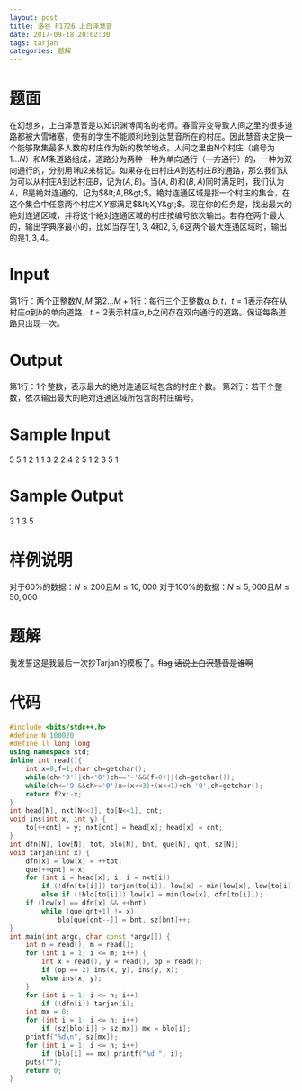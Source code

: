 ```yaml
---
layout: post
title: 洛谷 P1726 上白泽慧音
date: 2017-09-18 20:02:30
tags: tarjan
categories: 题解
---
```


# 题面

在幻想乡，上白泽慧音是以知识渊博闻名的老师。春雪异变导致人间之里的很多道路都被大雪堵塞，使有的学生不能顺利地到达慧音所在的村庄。因此慧音决定换一个能够聚集最多人数的村庄作为新的教学地点。人间之里由N个村庄（编号为$1...N$）和$M$条道路组成，道路分为两种一种为单向通行（~~一方通行~~）的，一种为双向通行的，分别用$1$和$2$来标记。如果存在由村庄$A$到达村庄$B$的通路，那么我们认为可以从村庄$A$到达村庄$B$，记为$(A,B)$。当$(A,B)$和$(B,A)$同时满足时，我们认为$A$，$B$是絶対连通的，记为$&lt;A,B&gt;$。絶対连通区域是指一个村庄的集合，在这个集合中任意两个村庄$X$,$Y$都满足$&lt;X,Y&gt;$。现在你的任务是，找出最大的絶対连通区域，并将这个絶対连通区域的村庄按编号依次输出。若存在两个最大的，输出字典序最小的，比如当存在$1,3,4$和$2,5,6$这两个最大连通区域时，输出的是$1,3,4$。

# Input

第$1$行：两个正整数$N,M$
第$2...M+1$行：每行三个正整数$a,b,t$，$t = 1$表示存在从村庄$a$到$b$的单向道路，$t = 2$表示村庄$a,b$之间存在双向通行的道路。保证每条道路只出现一次。


# Output

第$1$行：$1$个整数，表示最大的絶対连通区域包含的村庄个数。
第$2$行：若干个整数，依次输出最大的絶対连通区域所包含的村庄编号。

# Sample Input

5 5
1 2 1
1 3 2
2 4 2
5 1 2
3 5 1

# Sample Output

3
1 3 5

# 样例说明

对于$60\%$的数据：$N \leq 200$且$M \leq 10,000$
对于$100\%$的数据：$N \leq 5,000$且$M \leq 50,000$

# 题解

我发誓这是我最后一次抄Tarjan的模板了。<span class="hide">~~flag~~</span>
~~话说上白沢慧音是谁啊~~

# 代码

```cpp
#include <bits/stdc++.h>
#define N 100020
#define ll long long
using namespace std;
inline int read(){
	int x=0,f=1;char ch=getchar();
	while(ch>'9'||ch<'0')ch=='-'&&(f=0)||(ch=getchar());
	while(ch<='9'&&ch>='0')x=(x<<3)+(x<<1)+ch-'0',ch=getchar();
	return f?x:-x;
}
int head[N], nxt[N<<1], to[N<<1], cnt;
void ins(int x, int y) {
	to[++cnt] = y; nxt[cnt] = head[x]; head[x] = cnt;
}
int dfn[N], low[N], tot, blo[N], bnt, que[N], qnt, sz[N];
void tarjan(int x) {
	dfn[x] = low[x] = ++tot;
	que[++qnt] = x;
	for (int i = head[x]; i; i = nxt[i])
		if (!dfn[to[i]]) tarjan(to[i]), low[x] = min(low[x], low[to[i]]);
		else if (!blo[to[i]]) low[x] = min(low[x], dfn[to[i]]);
	if (low[x] == dfn[x] && ++bnt)
		while (que[qnt+1] != x)
			blo[que[qnt--]] = bnt, sz[bnt]++;
}
int main(int argc, char const *argv[]) {
	int n = read(), m = read();
	for (int i = 1; i <= m; i++) {
		int x = read(), y = read(), op = read();
		if (op == 2) ins(x, y), ins(y, x);
		else ins(x, y);
	}
	for (int i = 1; i <= n; i++)
		if (!dfn[i]) tarjan(i);
	int mx = 0;
	for (int i = 1; i <= n; i++)
		if (sz[blo[i]] > sz[mx]) mx = blo[i];
	printf("%d\n", sz[mx]);
	for (int i = 1; i <= n; i++)
		if (blo[i] == mx) printf("%d ", i);
	puts("");
	return 0;
}
```
